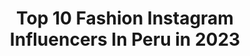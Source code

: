 ---
title: Top 10 Fashion Instagram Influencers In Peru in 2023
description: >-
  Find top fashion Instagram influencers in Peru in 2023. Most popular hashtags: #publicidad #fashion #lima.
platform: Instagram
hits: 98
text_top: Discover the top-rated Instagram accounts on inBeat.
text_bottom: Our platform has 98 Instagram influencers like this in Peru for you to contact.
profiles:
  - username: "antonellaleguab"
    fullname: >-
      Anto Legua B
    bio: >-
      Founder @el_closetdeanto @beautyfashion.peru Girl Boss | Fashion | Travel | Lifestyle | MakeUp ✉ antonellaleguab@gmail.com 📌 Perú
    location: "Peru"
    followers: 82062
    engagement: 128
    commentsToLikes: 0.179357
    id: ck6u904yrupf20j711z5lc25b
    verified: false
    hashtags: "#dknychallenge, #dknystories, #publicidad, #celebremostodo"
  - username: "brendaserpaa"
    fullname: >-
      Brenda Serpa
    bio: >-
      Modelo, fashion lover✨ Sé única 🌸 Agency @creativa.studioo
    location: "Peru"
    followers: 129041
    engagement: 327
    commentsToLikes: 0.020154
    id: ck134l2xswy8u0i19nfwmg1te
    verified: false
    hashtags: "#beach, #model, #sonrisa, #peru"
  - username: "santiagosalazarph"
    fullname: >-
      SANTIAGO SALAZAR
    bio: >-
      Fotografo en Lima 🇵🇪 Fashion | Commercial Mis trabajos aquí ⏩ @sant.work
    location: "Peru"
    followers: 6054
    engagement: 678
    commentsToLikes: 0.061027
    id: ck5c5xvn14ckw0i11bq58jxq9
    verified: false
    hashtags: "#archives, #californiaphotographers, #losangeles, #lamodel"
  - username: "barbiechifa"
    fullname: >-
      Claudia Peschiera
    bio: >-
      🥠 Fashion, Laughs, Adventure, Food 🤍 Chief founder @aridaspirit 💪🏼 Activist @todosxparacas 📍Milano
    location: "Peru"
    followers: 27553
    engagement: 275
    commentsToLikes: 0.039268
    id: ck5q3jv6fl3070i11vn353eho
    verified: false
    hashtags: "#roofclimbing, #loveitaly, #lanoviamaslinda, #salvemosparacas"
  - username: "alessandra.salazar"
    fullname: >-
      Alessandra Salazar
    bio: >-
      Estudiante de publicidad📍Based in Lima 🎒 Travel | Reader | Fashion | Lifestyle
    location: "Peru"
    followers: 7618
    engagement: 602
    commentsToLikes: 0.052222
    id: ck8t1m991w8eu0j78q7w267lq
    verified: false
    hashtags: "#bffs"
  - username: "theholystyle"
    fullname: >-
      𝐀𝐁𝐃𝐔𝐋 𝐄𝐅𝐅𝐈𝐎 | 𝐓𝐇𝐒
    bio: >-
      FASHION | LIFESTYLE | PHOTOGRAPHY Creador digital de contenidos - Director creativo y fundador de @thscreate y @theholystyle_ #thslooks #menswear
    location: "Peru"
    followers: 34849
    engagement: 162
    commentsToLikes: 0.042211
    id: ck5zlwduylhq00i1452aipxw3
    verified: false
    hashtags: "#outfit, #sun, #menstyle, #thslooks"
  - username: "c.salazarfoto"
    fullname: >-
      CARLOS SALAZAR
    bio: >-
      Fashion photographer DM for facetime shootings Retoucher Lima, Peru 🇵🇪📍
    location: "Peru"
    followers: 18564
    engagement: 278
    commentsToLikes: 0.028351
    id: ck0vymztj4syd0i19mtqch916
    verified: false
    hashtags: "#fashion, #model, #shot, #editorial"
  - username: "callme.marla"
    fullname: >-
      ⛓🔗MarLa | Grungeblog🔗⛓
    bio: >-
      📍Perú. ♡ Grunge Fashion Blogger. ♡ Ambassador: @lamoda ✨ ♡ NUEVO VIDEO 👇🏼 Mi colección de zapatos 🖤
    location: "Peru"
    followers: 12802
    engagement: 1156
    commentsToLikes: 0.156660
    id: ckaotvcblxonl0i78lxs33q69
    verified: false
    hashtags: "#altfashion, #grungestyle, #grungeaccount, #egirloutfit"
  - username: "alecabani"
    fullname: >-
      𝐀𝐥𝐞𝐱 𝐂𝐚𝐛𝐚𝐧𝐢𝐥𝐥𝐚𝐬
    bio: >-
      🌸|Healthy lifestyle 🔜| Fashion designer 🌻|Smart women can achieve everything 🌿@talezza.healthymarket 🍑@holypeach.peru
    location: "Peru"
    followers: 9514
    engagement: 673
    commentsToLikes: 0.038067
    id: ckap4eoqc71bz0i78zsybyr8w
    verified: false
    hashtags: "#nuncam, #estecongresonomerepresenta"
  - username: "karlabanto"
    fullname: >-
      Karla Abanto Tantaleán
    bio: >-
      Fashion • Beauty • Travel • Lifestyle Founder @mbtperu @kloset.pe 📩 kabantot@hotmail.com Adopta, no compres.🐾
    location: "Peru"
    followers: 30157
    engagement: 133
    commentsToLikes: 0.105620
    id: ck6u90jd7urwr0j714t9irs5n
    verified: false
    hashtags: "#revolveme, #klosetdesdecasa, #publicidad, #conceptualphotography"
---